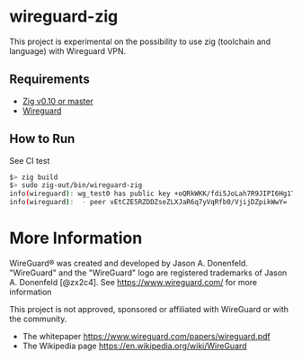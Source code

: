 # wireguard-zig

This project is experimental on the possibility to use zig (toolchain and language) with Wireguard VPN.

## Requirements

 * [Zig v0.10 or master](https://ziglang.org/download)
 * [Wireguard](https://www.wireguard.com)


## How to Run

See CI test

```bash
$> zig build
$> sudo zig-out/bin/wireguard-zig
info(wireguard): wg_test0 has public key +oQRkWKK/fdi5JoLah7R9JIPI6Hg1TsaPHA2DkGjSQw=
info(wireguard):  - peer vEtCZE5RZDDZseZLXJaR6q7yVqRfb0/VjijDZpikWwY=
```

# More Information

WireGuard&reg; was created and developed by Jason A. Donenfeld. "WireGuard" and the "WireGuard" logo are registered trademarks of Jason A. Donenfeld [@zx2c4]. See https://www.wireguard.com/ for more information

This project is not approved, sponsored or affiliated with WireGuard or with the community.

- The whitepaper https://www.wireguard.com/papers/wireguard.pdf
- The Wikipedia page https://en.wikipedia.org/wiki/WireGuard 
